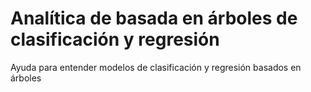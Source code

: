 # Analítica de basada en árboles de clasificación y regresión
Ayuda para entender modelos de clasificación y regresión basados en árboles
